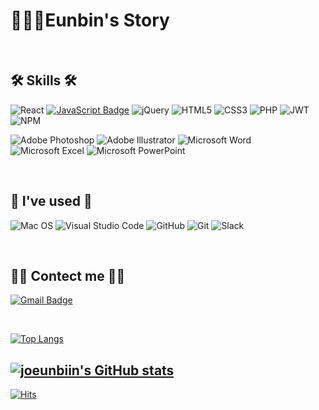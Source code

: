 # 👩🏻‍💻Eunbin's Story

</br>

## 🛠 Skills 🛠 
  ![React](https://img.shields.io/badge/react-%2320232a.svg?style=for-the-badge&logo=react&logoColor=%2361DAFB)
  [![JavaScript Badge](https://img.shields.io/badge/JavaScript-F7DF1E?style=for-the-badge&logo=JavaScript&logoColor=white)](https://javascript.info/)
  ![jQuery](https://img.shields.io/badge/jquery-%230769AD.svg?style=for-the-badge&logo=jquery&logoColor=white)
  ![HTML5](https://img.shields.io/badge/html5-%23E34F26.svg?style=for-the-badge&logo=html5&logoColor=white)
  ![CSS3](https://img.shields.io/badge/css3-%231572B6.svg?style=for-the-badge&logo=css3&logoColor=white)
  ![PHP](https://img.shields.io/badge/php-%23777BB4.svg?style=for-the-badge&logo=php&logoColor=white)
  ![JWT](https://img.shields.io/badge/JWT-black?style=for-the-badge&logo=JSON%20web%20tokens)
  ![NPM](https://img.shields.io/badge/NPM-%23000000.svg?style=for-the-badge&logo=npm&logoColor=white)
  
  ![Adobe Photoshop](https://img.shields.io/badge/adobe%20photoshop-%2331A8FF.svg?style=for-the-badge&logo=adobe%20photoshop&logoColor=white)
  ![Adobe Illustrator](https://img.shields.io/badge/adobe%20illustrator-%23FF9A00.svg?style=for-the-badge&logo=adobe%20illustrator&logoColor=white)
  ![Microsoft Word](https://img.shields.io/badge/Microsoft_Word-2B579A?style=for-the-badge&logo=microsoft-word&logoColor=white)
  ![Microsoft Excel](https://img.shields.io/badge/Microsoft_Excel-217346?style=for-the-badge&logo=microsoft-excel&logoColor=white)
  ![Microsoft PowerPoint](https://img.shields.io/badge/Microsoft_PowerPoint-B7472A?style=for-the-badge&logo=microsoft-powerpoint&logoColor=white)
  

</br>

## 🌱 I've used 🌱 
  ![Mac OS](https://img.shields.io/badge/mac%20os-000000?style=for-the-badge&logo=macos&logoColor=F0F0F0)
  ![Visual Studio Code](https://img.shields.io/badge/Visual%20Studio%20Code-0078d7.svg?style=for-the-badge&logo=visual-studio-code&logoColor=white)
  ![GitHub](https://img.shields.io/badge/github-%23121011.svg?style=for-the-badge&logo=github&logoColor=white)
  ![Git](https://img.shields.io/badge/git-%23F05033.svg?style=for-the-badge&logo=git&logoColor=white)
  ![Slack](https://img.shields.io/badge/Slack-4A154B?style=for-the-badge&logo=slack&logoColor=white)


</br>

## 🤙🏻 Contect me 🤙🏻
[![Gmail Badge](https://img.shields.io/badge/Gmail-EA4335?style=for-the-badge&logo=gmail&logoColor=white)](mailto:joeunbiin@gmail.com)


</br>

[![Top Langs](https://github-readme-stats.vercel.app/api/top-langs/?username=joeunbiin&layout=compact&bg_color=151515&text_color=9f9f9f&title_color=fff)](https://github.com/joeunbiin/github-readme-stats)


## 	[![joeunbiin's GitHub stats](https://github-readme-stats.vercel.app/api?username=joeunbiin&show_icons=true&theme=dark)](https://github.com/eunbinzz/github-readme-stats) 


[![Hits](https://hits.seeyoufarm.com/api/count/incr/badge.svg?url=https%3A%2F%2Fgithub.com%2Fjoeunbiin%2Fhit-counter&count_bg=%23528F1A&title_bg=%23838383&icon=github.svg&icon_color=%23E7E7E7&title=hits&edge_flat=false)](https://hits.seeyoufarm.com)
